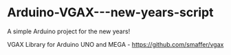 # Arduino-VGAX---new-years-script
A simple Arduino project for the new years!

VGAX Library for Arduino UNO and MEGA - https://github.com/smaffer/vgax
